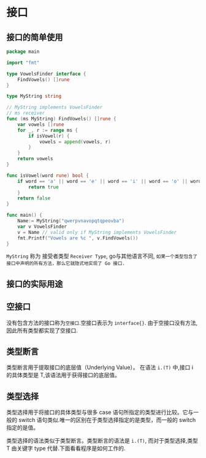 # 接口


## 接口的简单使用

```go
package main

import "fmt"

type VowelsFinder interface {
    FindVowels() []rune
}

type MyString string

// MyString implements VowelsFinder
// ms receiver
func (ms MyString) FindVowels() []rune {
    var vowels []rune
    for _, r := range ms {
        if isVowel(r) {
            vowels = append(vowels, r)
        }
    }
    return vowels
}

func isVowel(word rune) bool {
    if word == 'a' || word == 'e' || word == 'i' || word == 'o' || word == 'u' {
        return true
    }
    return false
}

func main() {
    Name:= MyString("qwerpvnavopqtqpeovba")
    var v VowelsFinder
    v = Name // valid only if MyString implements VowelsFinder
    fmt.Printf("Vowels are %c ", v.FindVowels())
}

```

`MyString` 称为 接受者类型 `Receiver Type`, 
go与其他语言不同, `如果一个类型包含了接口中声明的所有方法，那么它就隐式地实现了 Go 接口.`

## 接口的实际用途


## 空接口

没有包含方法的接口称为`空接口`.空接口表示为 `interface{}`. 由于空接口没有方法,因此所有类型都实现了空接口.

## 类型断言

类型断言用于提取接口的底层值（Underlying Value）。
在语法 `i.(T)` 中,接口 i 的具体类型是 T,该语法用于获得接口的底层值。



## 类型选择

类型选择用于将接口的具体类型与很多 case 语句所指定的类型进行比较。它与一般的 switch 语句类似.唯一的区别在于类型选择指定的是类型，而一般的 switch 指定的是值。

类型选择的语法类似于类型断言。类型断言的语法是 `i.(T)`, 而对于类型选择,类型 T 由关键字 type 代替.下面看看程序是如何工作的.













